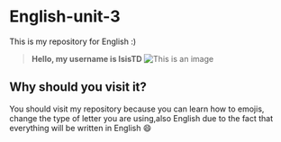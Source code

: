 # English-unit-3
This is my repository for English
:)
>**Hello, my username is IsisTD**
![This is an image](https://www.flaticon.es/icono-gratis/perro_4644948)
## Why should you visit it?
You should visit my repository because you can learn how to emojis, change the type of letter you are using,also English due to the fact that everything will be written in English :smile:
